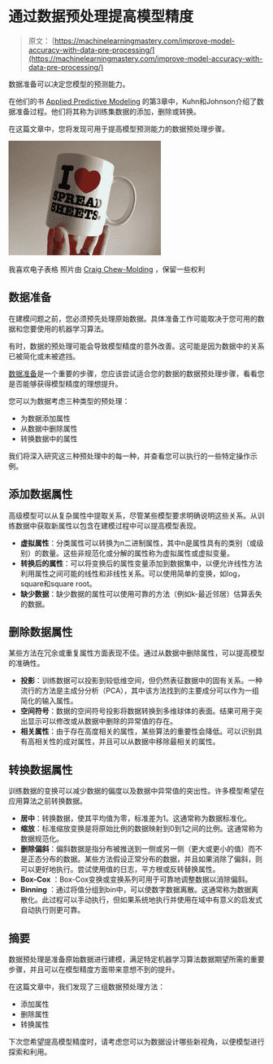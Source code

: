 # 通过数据预处理提高模型精度

> 原文： [https://machinelearningmastery.com/improve-model-accuracy-with-data-pre-processing/](https://machinelearningmastery.com/improve-model-accuracy-with-data-pre-processing/)

数据准备可以决定您模型的预测能力。

在他们的书 [Applied Predictive Modeling](http://www.amazon.com/dp/1461468485?tag=inspiredalgor-20) 的第3章中，Kuhn和Johnson介绍了数据准备过程。他们将其称为训练集数据的添加，删除或转换。

在这篇文章中，您将发现可用于提高模型预测能力的数据预处理步骤。

[![i love spreadsheets](img/84c77fdf69a2470d46af5e265d672573.jpg)](https://3qeqpr26caki16dnhd19sv6by6v-wpengine.netdna-ssl.com/wp-content/uploads/2014/08/i-love-spreadsheets.jpg)

我喜欢电子表格
照片由 [Craig Chew-Molding](https://www.flickr.com/photos/craigmoulding/8399214678) ，保留一些权利

## 数据准备

在建模问题之前，您必须预先处理原始数据。具体准备工作可能取决于您可用的数据和您要使用的机器学习算法。

有时，数据的预处理可能会导致模型精度的意外改善。这可能是因为数据中的关系已被简化或未被遮挡。

[数据准备](http://machinelearningmastery.com/how-to-prepare-data-for-machine-learning/ "How to Prepare Data For Machine Learning")是一个重要的步骤，您应该尝试适合您的数据的数据预处理步骤，看看您是否能够获得模型精度的理想提升。

您可以为数据考虑三种类型的预处理：

*   为数据添加属性
*   从数据中删除属性
*   转换数据中的属性

我们将深入研究这三种预处理中的每一种，并查看您可以执行的一些特定操作示例。

## 添加数据属性

高级模型可以从复杂属性中提取关系，尽管某些模型要求明确说明这些关系。从训练数据中获取新属性以包含在建模过程中可以提高模型表现。

*   **虚拟属性**：分类属性可以转换为n二进制属性，其中n是属性具有的类别（或级别）的数量。这些非规范化或分解的属性称为虚拟属性或虚拟变量。
*   **转换后的属性**：可以将变换后的属性变量添加到数据集中，以便允许线性方法利用属性之间可能的线性和非线性关系。可以使用简单的变换，如log，square和square root。
*   **缺少数据**：缺少数据的属性可以使用可靠的方法（例如k-最近邻居）估算丢失的数据。

## 删除数据属性

某些方法在冗余或重复属性方面表现不佳。通过从数据中删除属性，可以提高模型的准确性。

*   **投影**：训练数据可以投影到较低维空间，但仍然表征数据中的固有关系。一种流行的方法是主成分分析（PCA），其中该方法找到的主要成分可以作为一组简化的输入属性。
*   **空间符号**：数据的空间符号投影将数据转换到多维球体的表面。结果可用于突出显示可以修改或从数据中删除的异常值的存在。
*   **相关属性**：由于存在高度相关的属性，某些算法的重要性会降低。可以识别具有高相关性的成对属性，并且可以从数据中移除最相关的属性。

## 转换数据属性

训练数据的变换可以减少数据的偏度以及数据中异常值的突出性。许多模型希望在应用算法之前转换数据。

*   **居中**：转换数据，使其平均值为零，标准差为1。这通常称为数据标准化。
*   **缩放**：标准缩放变换是将原始比例的数据映射到0到1之间的比例。这通常称为数据规范化。
*   **删除偏斜**：偏斜数据是指分布被推送到一侧或另一侧（更大或更小的值）而不是正态分布的数据。某些方法假设正常分布的数据，并且如果消除了偏斜，则可以更好地执行。尝试使用值的日志，平方根或反转替换属性。
*   **Box-Cox** ：Box-Cox变换或变换系列可用于可靠地调整数据以消除偏斜。
*   **Binning** ：通过将值分组到bin中，可以使数字数据离散。这通常称为数据离散化。此过程可以手动执行，但如果系统地执行并使用在域中有意义的启发式自动执行则更可靠。

## 摘要

数据预处理是准备原始数据进行建模，满足特定机器学习算法数据期望所需的重要步骤，并且可以在模型精度方面带来意想不到的提升。

在这篇文章中，我们发现了三组数据预处理方法：

*   添加属性
*   删除属性
*   转换属性

下次您希望提高模型精度时，请考虑您可以为数据设计哪些新视角，以便模型进行探索和利用。